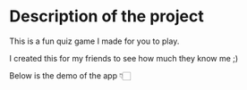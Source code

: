# Description of the project

This is a fun quiz game I made for you to play. 

I created this for my friends to see how much they know me ;)

Below is the demo of the app 👇🏻
